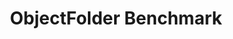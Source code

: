 ---
layout: page
title: ObjectFolder Benchmark
description: The world's first multimodal robotics benchmark. With R. Gao et al
img: assets/img/ObjectFolder-Real.jpg
redirect: https://objectfolder.stanford.edu/
importance: 3
category: research
---